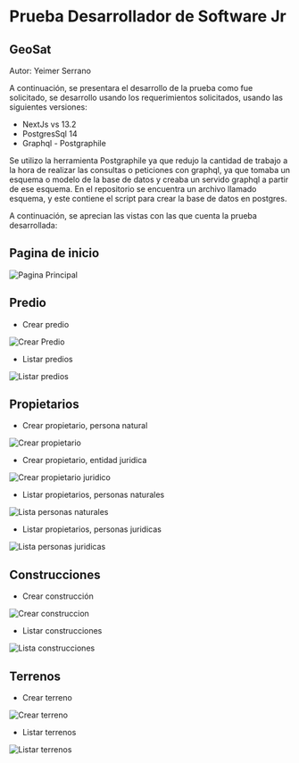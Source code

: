 # Prueba Desarrollador de Software Jr

## GeoSat

Autor: Yeimer Serrano 

A continuación, se presentara el desarrollo de la prueba como fue solicitado, se desarrollo usando los requerimientos solicitados, usando las siguientes versiones:

* NextJs vs 13.2
* PostgresSql 14
* Graphql - Postgraphile


Se utilizo la herramienta Postgraphile ya que redujo la cantidad de trabajo a la hora de realizar las consultas o peticiones con graphql, ya que tomaba un esquema o modelo de la base de datos y creaba un servido graphql a partir de ese esquema. En el repositorio se encuentra un archivo llamado esquema, y este contiene el script para crear la base de datos en postgres.

A continuación, se aprecian las vistas con las que cuenta la prueba desarrollada:

## Pagina de inicio

![Pagina Principal](https://github.com/YeimerSN/PruebaDesarrolladorJr/blob/main/img/PaginaInicio.png)

## Predio

* Crear predio

![Crear Predio](https://github.com/YeimerSN/PruebaDesarrolladorJr/blob/main/img/CrearPredio.png)

* Listar predios 

![Listar predios](https://github.com/YeimerSN/PruebaDesarrolladorJr/blob/main/img/ListarPredios.png)

## Propietarios

* Crear propietario, persona natural

![Crear propietario](https://github.com/YeimerSN/PruebaDesarrolladorJr/blob/main/img/PropietarioNatural.png)

* Crear propietario, entidad juridica 

![Crear propietario juridico](https://github.com/YeimerSN/PruebaDesarrolladorJr/blob/main/img/PropietarioJuridico.png)

* Listar propietarios, personas naturales

![Lista personas naturales](https://github.com/YeimerSN/PruebaDesarrolladorJr/blob/main/img/ListaPersonasNaturales.png)

* Listar propietarios, personas juridicas

![Lista personas juridicas](https://github.com/YeimerSN/PruebaDesarrolladorJr/blob/main/img/ListaPersonasJuridicas.png)

## Construcciones

* Crear construcción

![Crear construccion](https://github.com/YeimerSN/PruebaDesarrolladorJr/blob/main/img/CrearConstruccion.png)

* Listar construcciones

![Lista construcciones](https://github.com/YeimerSN/PruebaDesarrolladorJr/blob/main/img/ListarConstrucciones.png)

## Terrenos

* Crear terreno 

![Crear terreno](https://github.com/YeimerSN/PruebaDesarrolladorJr/blob/main/img/CrearTerreno.png)

* Listar terrenos

![Listar terrenos](https://github.com/YeimerSN/PruebaDesarrolladorJr/blob/main/img/ListarTerrenos.png)